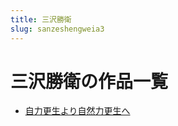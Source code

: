 ```yaml
---
title: 三沢勝衛
slug: sanzeshengweia3
---
```


# 三沢勝衛の作品一覧

- [自力更生より自然力更生へ](ziligengshengyoriziranligengshenghe8d)
